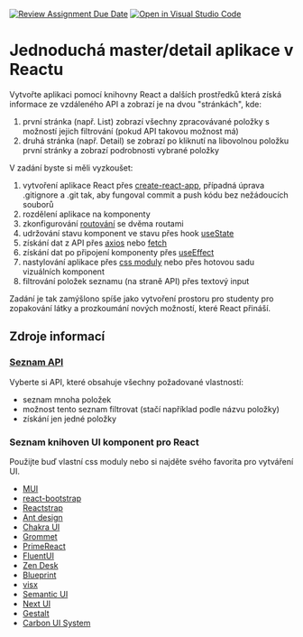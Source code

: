[![Review Assignment Due Date](https://classroom.github.com/assets/deadline-readme-button-24ddc0f5d75046c5622901739e7c5dd533143b0c8e959d652212380cedb1ea36.svg)](https://classroom.github.com/a/Joy516nX)
[![Open in Visual Studio Code](https://classroom.github.com/assets/open-in-vscode-718a45dd9cf7e7f842a935f5ebbe5719a5e09af4491e668f4dbf3b35d5cca122.svg)](https://classroom.github.com/online_ide?assignment_repo_id=11234683&assignment_repo_type=AssignmentRepo)
# Jednoduchá master/detail aplikace v Reactu
Vytvořte aplikaci pomocí knihovny React a dalších prostředků která získá informace ze vzdáleného API a zobrazí je na dvou "stránkách", kde:

1. první stránka (např. List) zobrazí všechny zpracovávané položky s možností jejich filtrování (pokud API takovou možnost má)
2. druhá stránka (např. Detail) se zobrazí po kliknutí na libovolnou položku první stránky a zobrazí podrobnosti vybrané položky

V zadání byste si měli vyzkoušet:

1. vytvoření aplikace React přes [create-react-app](https://create-react-app.dev/), případná úprava .gitignore a .git tak, aby fungoval commit a push kódu bez nežádoucích souborů
2. rozdělení aplikace na komponenty
3. zkonfigurování [routování](https://reactrouter.com/en/main) se dvěma routami
4. udržování stavu komponent ve stavu přes hook [useState](https://react.dev/reference/react/useState)
5. získání dat z API přes [axios](https://axios-http.com/) nebo [fetch](https://developer.mozilla.org/en-US/docs/Web/API/Fetch_API/Using_Fetch)
6. získání dat po připojení komponenty přes [useEffect](https://react.dev/reference/react/useEffect)
7. nastylování aplikace přes [css moduly](https://create-react-app.dev/docs/adding-a-css-modules-stylesheet/) nebo přes hotovou sadu vizuálních komponent
8. filtrování položek seznamu (na straně API) přes textový input

Zadání je tak zamýšlono spíše jako vytvoření prostoru pro studenty pro zopakování látky a prozkoumání nových možností, které React přináší.

## Zdroje informací

### [Seznam API](https://github.com/public-apis/public-apis)

Vyberte si API, které obsahuje všechny požadované vlastností: 

* seznam mnoha položek
* možnost tento seznam filtrovat (stačí například podle názvu položky)
* získání jen jedné položky

### Seznam knihoven UI komponent pro React

Použijte buď vlastní css moduly nebo si najděte svého favorita pro vytváření UI.

* [MUI](https://mui.com/)
* [react-bootstrap](https://react-bootstrap.github.io/)
* [Reactstrap](https://github.com/reactstrap/reactstrap)
* [Ant design](https://ant.design/)
* [Chakra UI](https://chakra-ui.com/)
* [Grommet](https://v2.grommet.io/)
* [PrimeReact](https://primereact.org/)
* [Fluent](https://react.fluentui.dev/?path=/docs/concepts-introduction--page)[UI](https://www.microsoft.com/design/fluent/)
* [Zen Desk](https://garden.zendesk.com/)
* [Blueprint](https://blueprintjs.com/)
* [visx](https://airbnb.io/visx/)
* [Semantic UI](https://react.semantic-ui.com/)
* [Next UI](https://nextui.org/)
* [Gestalt](https://gestalt.pinterest.systems/home)
* [Carbon UI System](https://carbondesignsystem.com/)
